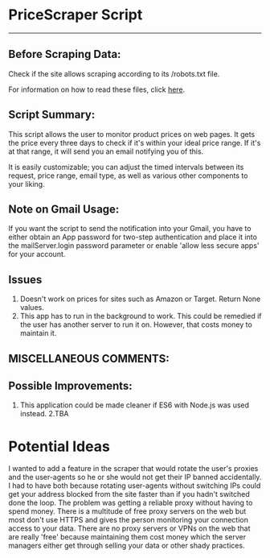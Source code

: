 # PriceScraper Script

***
## Before Scraping Data:
 Check if the site allows scraping according to its /robots.txt file. 

 For information on how to read these files, click [here](https://www.promptcloud.com/blog/how-to-read-and-respect-robots-file/).


## Script Summary:
 This script allows the user to monitor product prices on web pages. It gets the price every three days to check if it's within your ideal price range. If it's at that range, it will send you an email notifying you of this. 
 
 It is easily customizable; you can adjust the timed intervals between its request, price range, email type, as well as various other components to your liking. 

## Note on Gmail Usage:
If you want the script to send the notification into your Gmail, you have to either obtain an App password for two-step authentication and place it into the mailServer.login password parameter or enable 'allow less secure apps' for your account.

## Issues
1. Doesn't work on prices for sites such as Amazon or Target. Return None values.
2. This app has to run in the background to work. This could be remedied if the user has another server to run it on. However, that costs money to maintain it.


## MISCELLANEOUS COMMENTS:
## Possible Improvements:
 1. This application could be made cleaner if ES6 with Node.js was used instead.
 2.TBA

# Potential Ideas 
I wanted to add a feature in the scraper that would rotate the user's proxies and the user-agents so he or she would not get their IP banned accidentally. I had to have both because rotating user-agents without switching IPs could get your address blocked from the site faster than if you hadn't switched done the loop.
The problem was getting a reliable proxy without having to spend money. There is a multitude of free proxy servers on the web but most don't use HTTPS and gives the person monitoring your connection access to your data. 
There are no proxy servers or VPNs on the web that are really 'free' because maintaining them cost money which the server managers either get through selling your data or other shady practices.
